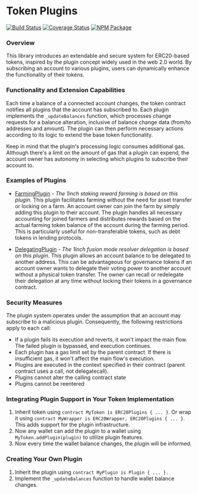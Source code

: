 # Token Plugins

[![Build Status](https://github.com/1inch/token-plugins/workflows/CI/badge.svg)](https://github.com/1inch/token-plugins/actions)
[![Coverage Status](https://codecov.io/gh/1inch/token-plugins/branch/master/graph/badge.svg?token=Z3D5O3XUYV)](https://codecov.io/gh/1inch/token-plugins)
[![NPM Package](https://img.shields.io/npm/v/@1inch/token-plugins.svg)](https://www.npmjs.org/package/@1inch/token-plugins)

### Overview

This library introduces an extendable and secure system for ERC20-based tokens, inspired by the plugin concept widely used in the web 2.0 world. By subscribing an account to various plugins, users can dynamically enhance the functionality of their tokens.

### Functionality and Extension Capabilities
Each time a balance of a connected account changes, the token contract notifies all plugins that the account has subscribed to. Each plugin implements the `_updateBalances` function, which processes change requests for a balance alteration, inclusive of balance change data (from/to addresses and amount). The plugin can then perform necessary actions according to its logic to extend the base token functionality.

Keep in mind that the plugin's processing logic consumes additional gas. Although there's a limit on the amount of gas that a plugin can expend, the account owner has autonomy in selecting which plugins to subscribe their account to.

### Examples of Plugins
* [FarmingPlugin](https://github.com/1inch/farming) - *The 1inch staking reward farming is based on this plugin.*
This plugin facilitates farming without the need for asset transfer or locking on a farm. An account owner can join the farm by simply adding this plugin to their account. The plugin handles all necessary accounting for joined farmers and distributes rewards based on the actual farming token balance of the account during the farming period. This is particularly useful for non-transferable tokens, such as debt tokens in lending protocols.

* [DelegatingPlugin](https://github.com/1inch/delegating) - *The 1inch fusion mode resolver delegation is based on this plugin.*
 This plugin allows an account balance to be delegated to another address. This can be advantageous for governance tokens if an account owner wants to delegate their voting power to another account without a physical token transfer. The owner can recall or redelegate their delegation at any time without locking their tokens in a governance contract.

 ### Security Measures
The plugin system operates under the assumption that an account may subscribe to a malicious plugin. Consequently, the following restrictions apply to each call:

* If a plugin fails its execution and reverts, it won't impact the main flow. The failed plugin is bypassed, and execution continues.
* Each plugin has a gas limit set by the parent contract. If there is insufficient gas, it won't affect the main flow's execution.
* Plugins are executed in the context specified in their contract (parent contract uses a call, not delegatecall).
* Plugins cannot alter the calling contract state
* Plugins cannot be reentered

### Integrating Plugin Support in Your Token Implementation

1. Inherit token using `contract MyToken is ERC20Plugins { ... }`.
Or wrap it using `contract MyWrapper is ERC20Wrapper, ERC20Plugins { ... }`.
This adds support for the plugin infrastructure.
2. Now any wallet can add the plugin to a wallet using `MyToken.addPlugin(plugin)` to utilize plugin features.
3. Now every time the wallet balance changes, the plugin will be informed.

### Creating Your Own Plugin
1. Inherit the plugin using `contract MyPlugin is Plugin { ... }.`
2. Implement the `_updateBalances` function to handle wallet balance changes.
